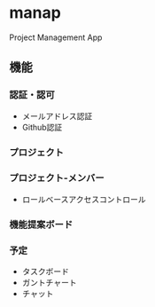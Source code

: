 # manap

Project Management App

## 機能

### 認証・認可
  - メールアドレス認証
  - Github認証

### プロジェクト

### プロジェクト-メンバー
  - ロールベースアクセスコントロール

### 機能提案ボード

### 予定

- タスクボード
- ガントチャート
- チャット
